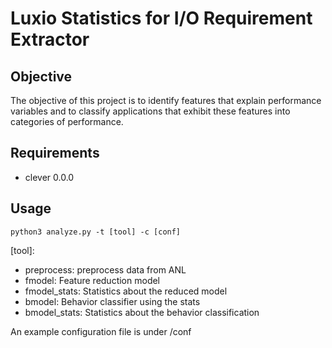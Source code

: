 # Luxio Statistics for I/O Requirement Extractor

## Objective

The objective of this project is to identify features that explain performance variables and to
classify applications that exhibit these features into categories of performance.

## Requirements

* clever 0.0.0

## Usage

```{bash}
python3 analyze.py -t [tool] -c [conf]  
```

[tool]:  
* preprocess: preprocess data from ANL  
* fmodel: Feature reduction model  
* fmodel_stats: Statistics about the reduced model  
* bmodel: Behavior classifier using the stats  
* bmodel_stats: Statistics about the behavior classification  

An example configuration file is under /conf  
